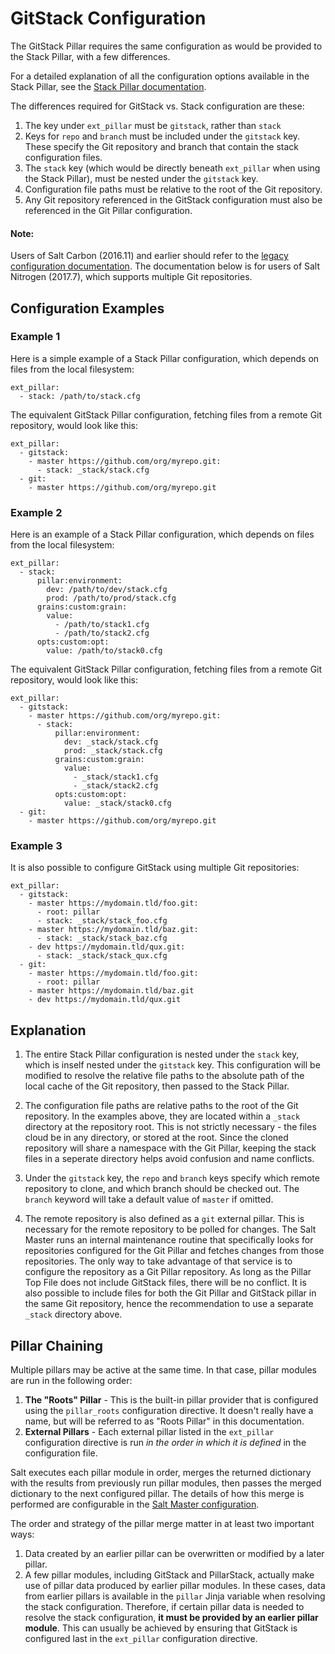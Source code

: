 # GitStack Configuration
The GitStack Pillar requires the same configuration as would be provided to the Stack Pillar, with a few differences.

For a detailed explanation of all the configuration options available in the Stack Pillar, see the [Stack Pillar documentation](https://docs.saltstack.com/en/latest/ref/pillar/all/salt.pillar.stack.html#module-salt.pillar.stack).

The differences required for GitStack vs. Stack configuration are these:

1. The key under `ext_pillar` must be `gitstack`, rather than `stack`
2. Keys for `repo` and `branch` must be included under the `gitstack` key. These specify the Git repository and branch that contain the stack configuration files.
3. The `stack` key (which would be directly beneath `ext_pillar` when using the Stack Pillar), must be nested under the `gitstack` key.
4. Configuration file paths must be relative to the root of the Git repository.
5. Any Git repository referenced in the GitStack configuration must also be referenced in the Git Pillar configuration.

#### Note:
Users of Salt Carbon (2016.11) and earlier should refer to the [legacy configuration documentation](docs/carbon_config.md).
The documentation below is for users of Salt Nitrogen (2017.7), which supports multiple Git repositories.

## Configuration Examples

### Example 1
Here is a simple example of a Stack Pillar configuration, which depends on files from the local filesystem:
```
ext_pillar:
  - stack: /path/to/stack.cfg
```
The equivalent GitStack Pillar configuration, fetching files from a remote Git repository, would look like this:
```
ext_pillar:
  - gitstack:
    - master https://github.com/org/myrepo.git:
      - stack: _stack/stack.cfg
  - git:
    - master https://github.com/org/myrepo.git
```

### Example 2
Here is an example of a Stack Pillar configuration, which depends on files from the local filesystem:
```
ext_pillar:
  - stack:
      pillar:environment:
        dev: /path/to/dev/stack.cfg
        prod: /path/to/prod/stack.cfg
      grains:custom:grain:
        value:
          - /path/to/stack1.cfg
          - /path/to/stack2.cfg
      opts:custom:opt:
        value: /path/to/stack0.cfg
```
The equivalent GitStack Pillar configuration, fetching files from a remote Git repository, would look like this:
```
ext_pillar:
  - gitstack: 
    - master https://github.com/org/myrepo.git:
      - stack:
          pillar:environment:
            dev: _stack/stack.cfg
            prod: _stack/stack.cfg
          grains:custom:grain:
            value:
              - _stack/stack1.cfg
              - _stack/stack2.cfg
          opts:custom:opt:
            value: _stack/stack0.cfg
  - git: 
    - master https://github.com/org/myrepo.git
```

### Example 3
It is also possible to configure GitStack using multiple Git repositories:
```
ext_pillar:
  - gitstack:
    - master https://mydomain.tld/foo.git:
      - root: pillar
      - stack: _stack/stack_foo.cfg
    - master https://mydomain.tld/baz.git:
      - stack: _stack/stack_baz.cfg
    - dev https://mydomain.tld/qux.git:
      - stack: _stack/stack_qux.cfg
  - git:
    - master https://mydomain.tld/foo.git:
      - root: pillar
    - master https://mydomain.tld/baz.git
    - dev https://mydomain.tld/qux.git
```
## Explanation
1. The entire Stack Pillar configuration is nested under the `stack` key, which is inself nested under the `gitstack` key. This configuration will be modified to resolve the relative file paths to the absolute path of the local cache of the Git repository, then passed to the Stack Pillar.

2. The configuration file paths are relative paths to the root of the Git repository. In the examples above, they are located within a `_stack` directory at the repository root. This is not strictly necessary - the files cloud be in any directory, or stored at the root. Since the cloned repository will share a namespace with the Git Pillar, keeping the stack files in a seperate directory helps avoid confusion and name conflicts.

3. Under the `gitstack` key, the `repo` and `branch` keys specify which remote repository to clone, and which branch should be checked out. The `branch` keyword will take a default value of `master` if omitted.

4. The remote repository is also defined as a `git` external pillar. This is necessary for the remote repository to be polled for changes. The Salt Master runs an internal maintenance routine that specifically looks for repositories configured for the Git Pillar and fetches changes from those repositories. The only way to take advantage of that service is to configure the repository as a Git Pillar repository. As long as the Pillar Top File does not include GitStack files, there will be no conflict. It is also possible to include files for both the Git Pillar and GitStack pillar in the same Git repository, hence the recommendation to use a separate `_stack` directory above.

## Pillar Chaining
Multiple pillars may be active at the same time. In that case, pillar modules are run in the following order:

1. **The "Roots" Pillar** - This is the built-in pillar provider that is configured using the `pillar_roots` configuration directive. It doesn't really have a name, but will be referred to as "Roots Pillar" in this documentation.
2. **External Pillars** - Each external pillar listed in the `ext_pillar` configuration directive is run *in the order in which it is defined* in the configuration file.

Salt executes each pillar module in order, merges the returned dictionary with the results from previously run pillar modules, then passes the merged dictionary to the next configured pillar. The details of how this merge is performed are configurable in the [Salt Master configuration](https://docs.saltstack.com/en/latest/ref/configuration/master.html#pillar-merging-options).

The order and strategy of the pillar merge matter in at least two important ways:

1. Data created by an earlier pillar can be overwritten or modified by a later pillar.
2. A few pillar modules, including GitStack and PillarStack, actually make use of pillar data produced by earlier pillar modules. In these cases, data from earlier pillars is available in the `pillar` Jinja variable when resolving the stack configuration. Therefore, if certain pillar data is needed to resolve the stack configuration, **it must be provided by an earlier pillar module**. This can usually be achieved by ensuring that GitStack is configured last in the `ext_pillar` configuration directive.

